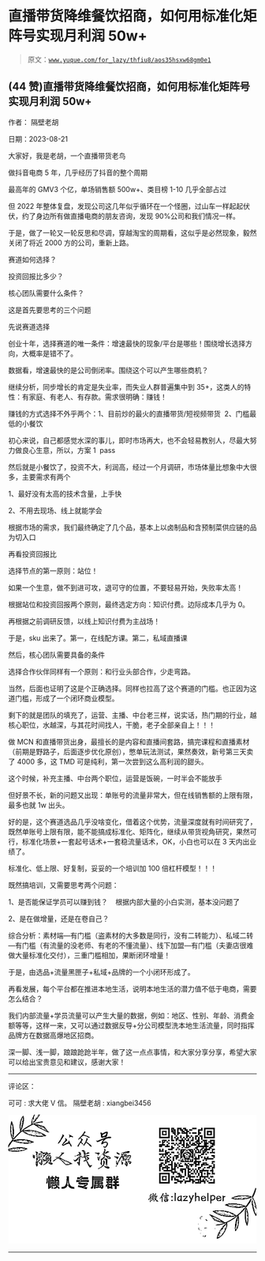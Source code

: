 # 直播带货降维餐饮招商，如何用标准化矩阵号实现月利润 50w+

> 原文：[`www.yuque.com/for_lazy/thfiu8/aos35hsxw68gm0e1`](https://www.yuque.com/for_lazy/thfiu8/aos35hsxw68gm0e1)

## (44 赞)直播带货降维餐饮招商，如何用标准化矩阵号实现月利润 50w+

作者： 隔壁老胡

日期：2023-08-21

大家好，我是老胡，一个直播带货老鸟

做抖音电商 5 年，几乎经历了抖音的整个周期

最高年的 GMV3 个亿，单场销售额 500w+、类目榜 1-10 几乎全部占过

但 2022 年整体复盘，发现公司这几年似乎循环在一个怪圈，过山车一样起起伏伏，约了身边所有做直播电商的朋友咨询，发现 90%公司和我们情况一样。

于是，做了一轮又一轮反思和尽调，穿越淘宝的周期看，这似乎是必然现象，毅然关闭了将近 2000 方的公司，重新上路。

赛道如何选择？

投资回报比多少？

核心团队需要什么条件？

这是首先要思考的三个问题

先说赛道选择

创业十年，选择赛道的唯一条件：增速最快的现象/平台是哪些！围绕增长选择方向，大概率是错不了。

数据看，增速最快的是公司倒闭率。围绕这个可以产生哪些商机？

继续分析，同步增长的肯定是失业率，而失业人群普遍集中到 35+，这类人的特性：有家庭、有老人、有存款。需求很明确：赚钱！

赚钱的方式选择不外乎两个：1、目前炒的最火的直播带货/短视频带货  2、门槛最低的小餐饮

初心来说，自己都感觉水深的事儿，即时市场再大，也不会轻易教别人，尽最大努力做良心生意，所以，方案 1  pass

然后就是小餐饮了，投资不大，利润高，经过一个月调研，市场体量比想象中大很多，主要需求有两个

1、最好没有太高的技术含量，上手快

2、不用去现场、线上就能学会

根据市场的需求，我们最终确定了几个品，基本上以卤制品和含预制菜供应链的品为切入口

再看投资回报比

选择节点的第一原则：站位！

如果一个生意，做不到进可攻，退可守的位置，不要轻易开始，失败率太高！

根据站位和投资回报两个原则，最终选定方向：知识付费。边际成本几乎为 0。

再根据之前调研反馈，以线上知识付费为主战场！

于是，sku 出来了。第一，在线配方课。第二，私域直播课

然后，核心团队需要具备的条件

选择合作伙伴同样有一个原则：和行业头部合作，少走弯路。

当然，后面也证明了这是个正确选择。同样也拉高了这个赛道的门槛。也正因为这道门槛，形成了一个闭环商业模型。

剩下的就是团队的填充了，运营、主播、中台老三样，说实话，热门期的行业，越核心职位，水越深，与其花时间找人，干脆，老子全部亲自上！！！

做 MCN 和直播带货出身，最擅长的是内容和直播间套路，搞完课程和直播素材（前期是野路子，后面逐步优化原创），憋单玩法测试，果然奏效，新号第三天卖了 4000 多，这 TMD 可是纯利，第一次尝到这么高利润的甜头。

这个时候，补充主播、中台两个职位，运营是饭碗，一时半会不能放手

但好景不长，新的问题又出现：单账号的流量非常大，但在线销售额的上限有限，最多也就 1w 出头。

好的是，这个赛道选品几乎没啥变化，借着这个优势，流量深度就有时间研究了，既然单账号上限有限，能不能搞成标准化、矩阵化，继续从带货视角研究，果然可行，标准化场景+一套起号话术+一套稳流量话术，OK，小白也可以在 3 天内出业绩了。

标准化、低上限、好复制，妥妥的一个培训加 100 倍杠杆模型！！！

既然搞培训，又需要思考两个问题：

1、是否能保证学员可以赚到钱？    根据内部大量的小白实测，基本没问题了

2、是在做增量，还是在卷自己？

综合分析：素材端—有门槛（盗素材的大多数是同行，没有二转能力）、私域二转—有门槛（有流量的没老师、有老的不懂流量）、线下加盟—有门槛（夫妻店很难做大量标准化交付），三重门槛相加，果断闭环增量！

于是，由选品+流量黑匣子+私域+品牌的一个小闭环形成了。

再看发展，每个平台都在推进本地生活，说明本地生活的潜力值不低于电商，需要怎么结合？

我们内部流量+学员流量可以产生大量的数据，例如：地区、性别、年龄、消费金额等等，这样一来，又可以通过数据反导+分公司模型洗本地生活流量，同时指挥品牌方在数据高爆地区招商。

深一脚、浅一脚，踉踉跄跄半年，做了这一点点事情，和大家分享分享，希望大家可以给出宝贵意见和建议，感谢大家！

* * *

评论区：

可可 : 求大佬 V 信。
隔壁老胡 : xiangbei3456

![](img/1c37d505930596d12a88ab23e11aa07a.png)

* * *